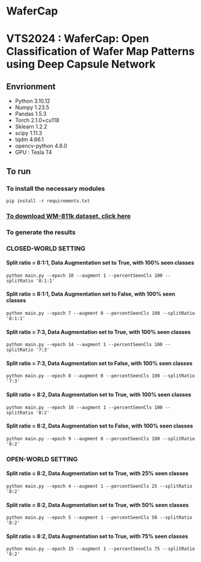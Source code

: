 # WaferCap
# VTS2024 : WaferCap: Open Classification of Wafer Map Patterns using Deep Capsule Network

## Envrionment

* Python 3.10.12
* Numpy 1.23.5
* Pandas 1.5.3
* Torch 2.1.0+cu118
* Sklearn 1.2.2
* scipy 1.11.3
* tqdm 4.66.1
* opencv-python 4.8.0
* GPU : Tesla T4


## To run


### To install the necessary modules

```
pip install -r requirements.txt
```

### [To download WM-811k dataset, click here][1]

### To generate the results

### CLOSED-WORLD SETTING

#### Split ratio = 8:1:1, Data Augmentation set to True, with 100% seen classes
```
python main.py --epoch 10 --augment 1 --percentSeenCls 100 --splitRatio '8:1:1'
```

#### Split ratio = 8:1:1, Data Augmentation set to False, with 100% seen classes
```
python main.py --epoch 7 --augment 0 --percentSeenCls 100 --splitRatio '8:1:1'
```

#### Split ratio = 7:3, Data Augmentation set to True, with 100% seen classes
```
python main.py --epoch 14 --augment 1 --percentSeenCls 100 --splitRatio '7:3'
```

#### Split ratio = 7:3, Data Augmentation set to False, with 100% seen classes
```
python main.py --epoch 8 --augment 0 --percentSeenCls 100 --splitRatio '7:3'
```

#### Split ratio = 8:2, Data Augmentation set to True, with 100% seen classes
```
python main.py --epoch 10 --augment 1 --percentSeenCls 100 --splitRatio '8:2'
```

#### Split ratio = 8:2, Data Augmentation set to False, with 100% seen classes
```
python main.py --epoch 9 --augment 0 --percentSeenCls 100 --splitRatio '8:2'
```



### OPEN-WORLD SETTING


#### Split ratio = 8:2, Data Augmentation set to True, with 25% seen classes
```
python main.py --epoch 4 --augment 1 --percentSeenCls 25 --splitRatio '8:2' 
```

#### Split ratio = 8:2, Data Augmentation set to True, with 50% seen classes
```
python main.py --epoch 5 --augment 1 --percentSeenCls 50 --splitRatio '8:2'
```

#### Split ratio = 8:2, Data Augmentation set to True, with 75% seen classes
```
python main.py --epoch 15 --augment 1 --percentSeenCls 75 --splitRatio '8:2'
```





[1]: https://www.kaggle.com/datasets/qingyi/wm811k-wafer-map
















